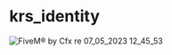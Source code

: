 # krs_identity

![FiveM® by Cfx re 07_05_2023 12_45_53](https://user-images.githubusercontent.com/131356071/236673013-5e83d16d-92cf-4323-a22c-e0b105cc3c90.png)
